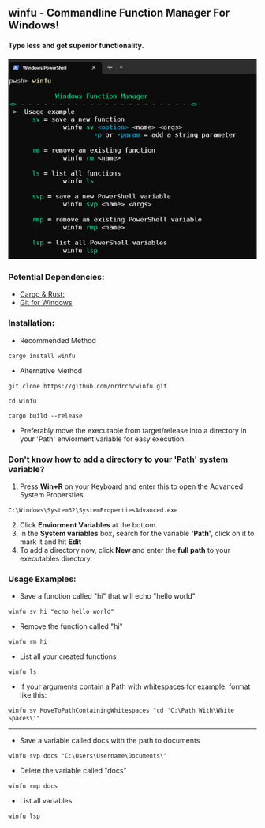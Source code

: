 ## winfu - Commandline Function Manager For Windows! 
#### Type less and get superior functionality. 
![Example](https://github.com/jds4nrdrch/pics/blob/main/image.png)

### Potential Dependencies:
- [Cargo & Rust:](https://doc.rust-lang.org/cargo/getting-started/installation.html)
- [Git for Windows](https://gitforwindows.org/)
### Installation:
- Recommended Method
```
cargo install winfu
```
- Alternative Method
```
git clone https://github.com/nrdrch/winfu.git
```
```
cd winfu
```
```
cargo build --release
```
- Preferably move the executable from target/release into a directory in your 'Path' enviorment variable for easy execution.

### Don't know how to add a directory to your 'Path' system variable?
1. Press **Win+R** on your Keyboard and enter this to open the Advanced System Propersties 
```
C:\Windows\System32\SystemPropertiesAdvanced.exe
```
2. Click **Enviorment Variables** at the bottom.
3. In the **System variables** box, search for the variable **'Path'**, click on it to mark it and hit **Edit**
4. To add a directory now, click **New** and enter the **full path** to your executables directory.



### Usage Examples:
- Save a function called "hi" that will echo "hello world"
```
winfu sv hi "echo hello world"
```
- Remove the function called "hi"
```
winfu rm hi
```
- List all your created functions
```
winfu ls
```
- If your arguments contain a Path with whitespaces for example, format like this:
```
winfu sv MoveToPathContainingWhitespaces "cd 'C:\Path With\White Spaces\'"
```
---------
- Save a variable called docs with the path to documents
```
winfu svp docs "C:\Users\Username\Documents\"
```
- Delete the variable called "docs" 
```
winfu rmp docs
``` 
- List all variables
```
winfu lsp
```